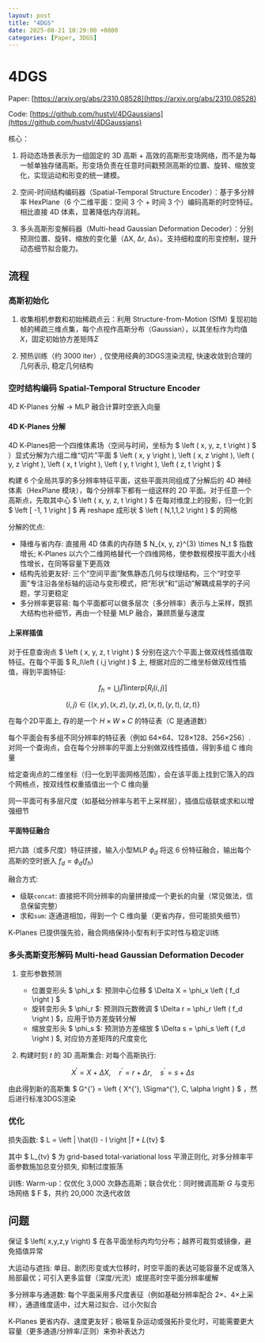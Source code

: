 ```yaml
---
layout: post
title: "4DGS"
date: 2025-08-21 10:29:00 +0800
categories: [Paper, 3DGS]
---
```


# 4DGS

Paper: [https://arxiv.org/abs/2310.08528](https://arxiv.org/abs/2310.08528)

Code: [https://github.com/hustvl/4DGaussians](https://github.com/hustvl/4DGaussians)

核心：

1. 将动态场景表示为一组固定的 3D 高斯 + 高效的高斯形变场网络，而不是为每一帧单独存储高斯。形变场负责在任意时间戳预测高斯的位置、旋转、缩放变化，实现运动和形变的统一建模。

2. 空间-时间结构编码器（Spatial-Temporal Structure Encoder）：基于多分辨率 HexPlane（6 个二维平面：空间 3 个 + 时间 3 个）编码高斯的时空特征。相比直接 4D 体素，显著降低内存消耗。

3. 多头高斯形变解码器（Multi-head Gaussian Deformation Decoder）：分别预测位置、旋转、缩放的变化量（ΔX, Δr, Δs）。支持细粒度的形变控制，提升动态细节拟合能力。

## 流程

### 高斯初始化

1. 收集相机参数和初始稀疏点云：利用 Structure-from-Motion (SfM) 复现初始帧的稀疏三维点集，每个点视作高斯分布（Gaussian），以其坐标作为均值$X$，固定初始协方差矩阵$\Sigma$

2. 预热训练（约 3000 iter）, 仅使用经典的3DGS渲染流程, 快速收敛到合理的几何表示, 稳定几何结构

### 空时结构编码 Spatial-Temporal Structure Encoder

4D K-Planes 分解 ->  MLP 融合计算时空嵌入向量

#### 4D K-Planes 分解

4D K‑Planes把一个四维体素场（空间与时间，坐标为 $ \left ( x, y, z, t \right ) $ ）显式分解为六组二维“切片”平面 $ \left ( x, y \right ), \left ( x, z \right ), \left ( y, z \right ), \left ( x, t \right ), \left ( y, t \right ), \left ( z, t \right ) $ 

构建 6 个全局共享的多分辨率特征平面，这些平面共同组成了分解后的 4D 神经体素（HexPlane 模块），每个分辨率下都有一组这样的 2D 平面。对于任意一个高斯点，先取其中心 $ \left ( x, y, z, t \right ) $ 在每对维度上的投影，归一化到 $ \left [ -1, 1 \right ] $ 再 reshape 成形状 $ \left ( N,1,1,2 \right )  $ 的网格

分解的优点:
- 降维与省内存: 直接用 4D 体素的内存随 $ N_{x, y, z}^{3} \times N_t $ 指数增长; K‑Planes 以六个二维网格替代一个四维网格，使参数规模按平面大小线性增长，在同等容量下更高效
- 结构先验更友好: 三个“空间平面”聚焦静态几何与纹理结构，三个“时空平面”专注沿各坐标轴的运动与变形模式，把“形状”和“运动”解耦成易学的子问题，学习更稳定
- 多分辨率更容易: 每个平面都可以做多层次（多分辨率）表示与上采样，既抓大结构也补细节，再由一个轻量 MLP 融合，兼顾质量与速度

#### 上采样插值

对于任意查询点 $ \left ( x, y, z, t \right ) $ 分别在这六个平面上做双线性插值取特征。在每个平面 $ R_l\left ( i,j \right )  $ 上, 根据对应的二维坐标做双线性插值，得到平面特征:

$$ f_h = \bigcup_{l}\prod \mathrm{interp} \left [ R_l\left ( i,j \right ) \right ] $$

$$ \left ( i,j \right ) \in \left \{ \left ( x, y \right ), \left ( x, z \right ), \left ( y, z \right ), \left ( x, t \right ), \left ( y, t \right ), \left ( z, t \right ) \right \}  $$

在每个2D平面上, 存的是一个 $H\times W \times C$ 的特征表（C 是通道数）

每个平面会有多组不同分辨率的特征表（例如 64×64、128×128、256×256）. 对同一个查询点，会在每个分辨率的平面上分别做双线性插值，得到多组 C 维向量

给定查询点的二维坐标（归一化到平面网格范围），会在该平面上找到它落入的四个网格点，按双线性权重插值出一个 C 维向量

同一平面可有多层尺度（如基础分辨率与若干上采样层），插值后级联或求和以增强细节

#### 平面特征融合

把六路（或多尺度）特征拼接，输入小型MLP $\phi_d$ 将这 6 份特征融合，输出每个高斯的空时嵌入 $f_d = \phi_d \left( f_h \right)$

融合方式: 
- 级联`concat`: 直接把不同分辨率的向量拼接成一个更长的向量（常见做法，信息保留完整）
- 求和`sum`: 逐通道相加，得到一个 C 维向量（更省内存，但可能损失细节）

K‑Planes 已提供强先验，融合网络保持小型有利于实时性与稳定训练

### 多头高斯变形解码 Multi-head Gaussian Deformation Decoder

1. 变形参数预测
    - 位置变形头 $ \phi_x $: 预测中心位移 $ \Delta X = \phi_x \left ( f_d \right ) $
    - 旋转变形头 $ \phi_r $: 预测四元数微调 $ \Delta r = \phi_r \left ( f_d \right ) $，应用于协方差旋转分解
    - 缩放变形头 $ \phi_s $: 预测协方差缩放 $ \Delta s = \phi_s \left ( f_d \right ) $, 对应协方差矩阵的尺度变化

2. 构建时刻 $t$ 的 3D 高斯集合: 对每个高斯执行:

$$ X^{'} = X + \Delta X, \quad r^{'} = r + \Delta r, \quad s^{'} = s + \Delta s $$

由此得到新的高斯集 $ G^{'} = \left \{ X^{'}, \Sigma^{'}, C, \alpha  \right \}  $ ，然后进行标准3DGS渲染

### 优化

损失函数: $ L = \left | \hat{I} - I \right |_1 + L_{tv} $

其中 $ L_{tv} $ 为 grid-based total-variational loss 平滑正则化, 对多分辨率平面参数施加总变分损失, 抑制过度振荡

训练: Warm-up：仅优化 3,000 次静态高斯；联合优化：同时微调高斯 $G$ 与变形场网络 
$ F $，共约 20,000 次迭代收敛

## 问题

保证 $ \left( x,y,z,y \right) $ 在各平面坐标内均匀分布；越界可裁剪或镜像，避免插值异常

大运动与遮挡: 单目、剧烈形变或大位移时，时空平面的表达可能容量不足或落入局部最优；可引入更多监督（深度/光流）或提高时空平面分辨率缓解

多分辨率与通道数: 每个平面采用多尺度表征（例如基础分辨率配合 2×、4×上采样），通道维度适中，过大易过拟合、过小欠拟合

K‑Planes 更省内存、速度更友好；极端复杂运动或强拓扑变化时，可能需要更大容量（更多通道/分辨率/正则）来弥补表达力
